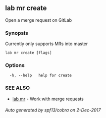 ## lab mr create

Open a merge request on GitLab

### Synopsis


Currently only supports MRs into master

```
lab mr create [flags]
```

### Options

```
  -h, --help   help for create
```

### SEE ALSO
* [lab mr](lab_mr.md)	 - Work with merge requests

###### Auto generated by spf13/cobra on 2-Dec-2017

